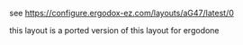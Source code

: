 see https://configure.ergodox-ez.com/layouts/aG47/latest/0

this layout is a ported version of this layout for ergodone